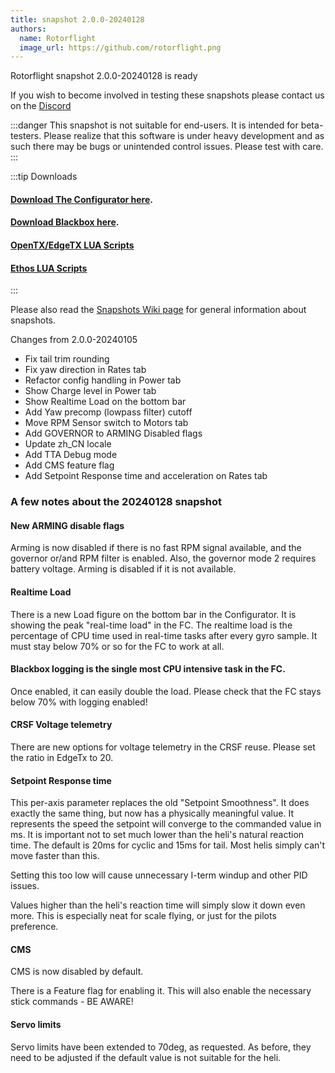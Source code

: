 ```yaml
---
title: snapshot 2.0.0-20240128
authors:
  name: Rotorflight
  image_url: https://github.com/rotorflight.png
---
```


Rotorflight snapshot 2.0.0-20240128 is ready

 If you wish to become involved in testing these snapshots please contact us on the [Discord](https://discord.gg/6QUySXdEvd)

:::danger
This snapshot is not suitable for end-users. It is intended for beta-testers. Please realize that this software is under heavy development and as such there may be bugs or unintended control issues. Please test with care.
:::


:::tip Downloads 
#### [Download The Configurator here](https://github.com/rotorflight/rotorflight-configurator/releases/tag/snapshot%2F2.0.0-20240128).  
#### [Download Blackbox here](https://github.com/rotorflight/rotorflight-blackbox/releases/tag/snapshot%2F2.0.0-20240128).  
#### [OpenTX/EdgeTX LUA Scripts](https://github.com/rotorflight/rotorflight-lua-scripts/releases/tag/snapshot%2F2.0.0-20240128)  
#### [Ethos LUA Scripts](https://github.com/rotorflight/rotorflight-lua-ethos/releases/tag/snapshot%2F2.0.0-20240128)
:::

Please also read the [Snapshots Wiki page](https://github.com/rotorflight/rotorflight/wiki/Snapshots) for general information about snapshots.


Changes from 2.0.0-20240105

* Fix tail trim rounding
* Fix yaw direction in Rates tab
* Refactor config handling in Power tab
* Show Charge level in Power tab
* Show Realtime Load on the bottom bar
* Add Yaw precomp (lowpass filter) cutoff
* Move RPM Sensor switch to Motors tab
* Add GOVERNOR to ARMING Disabled flags
* Update zh_CN locale
* Add TTA Debug mode
* Add CMS feature flag
* Add Setpoint Response time and acceleration on Rates tab


### A few notes about the 20240128 snapshot

#### New ARMING disable flags
Arming is now disabled if there is no fast RPM signal available, and the governor or/and RPM filter is enabled.
Also, the governor mode 2 requires battery voltage. Arming is disabled if it is not available.

#### Realtime Load
There is a new Load figure on the bottom bar in the Configurator.
It is showing the peak "real-time load" in the FC.
The realtime load is the percentage of CPU time used in real-time tasks after every gyro sample.
It must stay below 70% or so for the FC to work at all.

#### Blackbox logging is the single most CPU intensive task in the FC.
Once enabled, it can easily double the load.
Please check that the FC stays below 70% with logging enabled!

#### CRSF Voltage telemetry
There are new options for voltage telemetry in the CRSF reuse.
Please set the ratio in EdgeTx to 20.

#### Setpoint Response time
This per-axis parameter replaces the old "Setpoint Smoothness".
It does exactly the same thing, but now has a physically meaningful value.
It represents the speed the setpoint will converge to the commanded value in ms.
It is important not to set much lower than the heli's natural reaction time.
The default is 20ms for cyclic and 15ms for tail. Most helis simply can't move faster than this.

Setting this too low will cause unnecessary I-term windup and other PID issues.

Values higher than the heli's reaction time will simply slow it down even more.
This is especially neat for scale flying, or just for the pilots preference.

#### CMS
CMS is now disabled by default.

There is a Feature flag for enabling it. This will also enable the necessary stick commands - BE AWARE!

#### Servo limits
Servo limits have been extended to 70deg, as requested.
As before, they need to be adjusted if the default value is not suitable for the heli. 